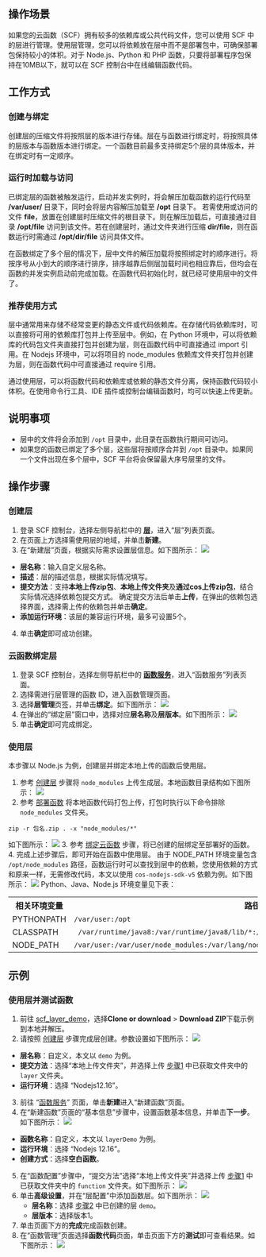 

## 操作场景
如果您的云函数（SCF）拥有较多的依赖库或公共代码文件，您可以使用 SCF 中的层进行管理。使用层管理，您可以将依赖放在层中而不是部署包中，可确保部署包保持较小的体积。对于 Node.js、Python 和 PHP 函数，只要将部署程序包保持在10MB以下，就可以在 SCF 控制台中在线编辑函数代码。

## 工作方式

### 创建与绑定

创建层的压缩文件将按照层的版本进行存储。层在与函数进行绑定时，将按照具体的层版本与函数版本进行绑定。一个函数目前最多支持绑定5个层的具体版本，并在绑定时有一定顺序。

### 运行时加载与访问
已绑定层的函数被触发运行，启动并发实例时，将会解压加载函数的运行代码至 **/var/user/** 目录下，同时会将层内容解压加载至 **/opt** 目录下。
若需使用或访问的文件 **file**，放置在创建层时压缩文件的根目录下。则在解压加载后，可直接通过目录 **/opt/file** 访问到该文件。若在创建层时，通过文件夹进行压缩 **dir/file**，则在函数运行时需通过 **/opt/dir/file** 访问具体文件。

在函数绑定了多个层的情况下，层中文件的解压加载将按照绑定时的顺序进行。将按序号从小到大的顺序进行排序，排序越靠后侧层加载时间也相应靠后，但均会在函数的并发实例启动前完成加载。在函数代码初始化时，就已经可使用层中的文件了。



### 推荐使用方式

层中通常用来存储不经常变更的静态文件或代码依赖库。在存储代码依赖库时，可以直接将可用的依赖库打包并上传至层中。例如，在 Python 环境中，可以将依赖库的代码包文件夹直接打包并创建为层，则在函数代码中可直接通过 import 引用。在 Nodejs 环境中，可以将项目的 node_modules 依赖库文件夹打包并创建为层，则在函数代码中可直接通过 require 引用。

通过使用层，可以将函数代码和依赖库或依赖的静态文件分离，保持函数代码较小体积。在使用命令行工具、IDE 插件或控制台编辑函数时，均可以快速上传更新。


## 说明事项

- 层中的文件将会添加到 `/opt` 目录中，此目录在函数执行期间可访问。
- 如果您的函数已绑定了多个层，这些层将按顺序合并到 `/opt` 目录中。如果同一个文件出现在多个层中，SCF 平台将会保留最大序号层里的文件。


## 操作步骤

### 创建层[](id:create)
1. 登录 SCF 控制台，选择左侧导航栏中的 **[层](https://console.cloud.tencent.com/scf/layer)**，进入“层”列表页面。
2. 在页面上方选择需使用层的地域，并单击**新建**。
3. 在“新建层”页面，根据实际需求设置层信息。如下图所示：
![](https://main.qcloudimg.com/raw/011aafa792556171838e7bce56e86348.png)
 - **层名称**：输入自定义层名称。
 - **描述**：层的描述信息，根据实际情况填写。
 - **提交方法**：支持**本地上传zip包**、**本地上传文件夹**及**通过cos上传zip包**，结合实际情况选择依赖包提交方式。
    确定提交方法后单击**上传**，在弹出的依赖包选择界面，选择需上传的依赖包并单击**确定**。
 - **添加运行环境**：该层的兼容运行环境，最多可设置5个。
4. 单击**确定**即可成功创建。

### 云函数绑定层[](id:bind)
1. 登录 SCF 控制台，选择左侧导航栏中的 **[函数服务](https://console.cloud.tencent.com/scf/list)**，进入“函数服务”列表页面。
2. 选择需进行层管理的函数 ID，进入函数管理页面。
3. 选择**层管理**页签，并单击**绑定**。如下图所示：
![](https://main.qcloudimg.com/raw/335653f2ded6ab62f41b0fa6b45d5857.png)
4. 在弹出的“绑定层”窗口中，选择对应**层名称**及**层版本**。如下图所示：
![](https://main.qcloudimg.com/raw/1a42cca458210446496598127c1525ab.png)
5. 单击**确定**即可完成绑定。



### 使用层
本步骤以 Node.js 为例，创建层并绑定本地上传的函数后使用层。

1. 参考 [创建层](#create) 步骤将 `node_modules` 上传生成层。本地函数目录结构如下图所示：
![](https://main.qcloudimg.com/raw/88a8477d8668610dd150887b326628a4.png)
2. 参考 [部署函数](https://cloud.tencent.com/document/product/583/9702) 将本地函数代码打包上传，打包时执行以下命令排除 `node_modules` 文件夹。
```
zip -r 包名.zip . -x "node_modules/*"
```
如下图所示：
![](https://main.qcloudimg.com/raw/31c531fbc98d0a5cc5c542b7e3721c9d.png)
3. 参考 [绑定云函数](#bind) 步骤，将已创建的层绑定至部署好的函数。 
4. 完成上述步骤后，即可开始在函数中使用层。
由于 NODE_PATH 环境变量包含 `/opt/node_modules` 路径，函数运行时可以查找到层中的依赖，您使用依赖的方式和原来一样，无需修改代码，本文以使用 `cos-nodejs-sdk-v5` 依赖为例。如下图所示：
![](https://main.qcloudimg.com/raw/6167eb686aeeadacd646beb998e19136.png)
Python、Java、Node.js 环境变量见下表：
<table>
	<tr>
	<th>相关环境变量</th>
	<th>路径</th>
	</tr>
	<tr>
	<td>PYTHONPATH</td>
	<td><code>/var/user:/opt </code></td>
	</tr>
	<tr>
	<td>CLASSPATH</td>
	<td><code> /var/runtime/java8:/var/runtime/java8/lib/*:/opt   </code></td>
	</tr>
	<tr>
	<td>NODE_PATH</td>
	<td><code>/var/user:/var/user/node_modules:/var/lang/node6/lib/node_modules:/opt:/opt/node_modules</code></td>
	</tr>
</table>


## 示例
### 使用层并测试函数
1. [](id:Step1)前往 [scf_layer_demo](https://github.com/tencentyun/scf_layer_demo)，选择**Clone or download** > **Download ZIP**下载示例到本地并解压。
2. [](id:Step2)请按照 [创建层](#create) 步骤完成层创建。参数设置如下图所示：
![](https://main.qcloudimg.com/raw/7bf2839302ba35e8dbc39a65cfb33c60.png)
 - **层名称**：自定义，本文以 `demo` 为例。
 - **提交方法**：选择“本地上传文件夹”，并选择上传 [步骤1](#Step1) 中已获取文件夹中的 `layer` 文件夹。
 - **运行环境**：选择 “Nodejs12.16”。
3. 前往 “[函数服务](https://console.cloud.tencent.com/scf/list)” 页面，单击**新建**进入“新建函数”页面。
4. 在“新建函数”页面的“基本信息”步骤中，设置函数基本信息，并单击**下一步**。如下图所示：
 ![](https://main.qcloudimg.com/raw/325bdd76e4f02560bc2093a2daae6451.png)
 - **函数名称**：自定义，本文以 `layerDemo` 为例。
 - **运行环境**：选择 “Nodejs 12.16”。
 - **创建方式**：选择**空白函数**。
5. 在“函数配置”步骤中，“提交方法”选择“本地上传文件夹”并选择上传 [步骤1](#Step1) 中已获取文件夹中的 `function` 文件夹。如下图所示：
![](https://main.qcloudimg.com/raw/9314878a908e9a75997e42d286d6b70f.png)
6. 单击**高级设置**，并在“层配置”中添加函数层。如下图所示：
![](https://main.qcloudimg.com/raw/2fd92c6713bbe6951811ab9163135b27.png)
	- **层名称**：选择 [步骤2](#Step2) 中已创建的层 `demo`。
	- **层版本**：选择版本1。
7. 单击页面下方的**完成**完成函数创建。
8. 在“函数管理”页面选择**函数代码**页面，单击页面下方的**测试**即可查看结果。如下图所示：
![](https://main.qcloudimg.com/raw/a772a3dce7890469290053271c3a54d0.png)
